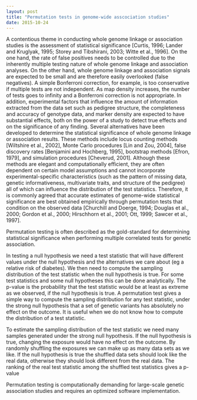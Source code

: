 ```yaml
---
layout: post
title: "Permutation tests in genome-wide asscociation studies"
date: 2015-10-24
---
```

A contentious theme in conducting whole genome
linkage or association studies is the assessment of statistical
significance [Curtis, 1996; Lander and Kruglyak, 1995;
Storey and Tibshirani, 2003; Witte et al., 1996]. On the one
hand, the rate of false positives needs to be controlled due
to the inherently multiple testing nature of whole genome
linkage and association analyses. On the other hand, whole
genome linkage and association signals are expected to be
small and are therefore easily overlooked (false negatives).
A simple Bonferroni correction, for example, is too
conservative if multiple tests are not independent. As
map density increases, the number of tests goes to infinity
and a Bonferroni correction is not appropriate. In addition,
experimental factors that influence the amount of information
extracted from the data set such as pedigree structure,
the completeness and accuracy of genotype data, and
marker density are expected to have substantial effects,
both on the power of a study to detect true effects and on
the significance of any finding. Several alternatives have
been developed to determine the statistical significance of
whole genome linkage or association results. These methods
include locus counting methods [Wiltshire et al., 2002],
Monte Carlo procedures [Lin and Zou, 2004], false
discovery rates [Benjamini and Hochberg, 1995], bootstrap
methods [Efron, 1979], and simulation procedures
[Cheverud, 2001]. Although these methods are elegant
and computationally efficient, they are often dependent on
certain model assumptions and cannot incorporate experimental-specific
characteristics (such as the pattern of
missing data, genetic informativeness, multivariate traits,
and structure of the pedigree) all of which can influence the
distribution of the test statistics. Therefore, it is commonly
agreed that accurate estimates of genome-wide statistical
significance are best obtained empirically through permutation
tests that condition on the observed data [Churchill and Doerge, 1994; Douglas et al., 2000; Gordon et al., 2000;
Hirschhorn et al., 2001; Ott, 1999; Sawcer et al., 1997].

Permutation testing is often described as the gold-standard for determining statistical significance when performing multiple correlated tests for genetic association. 

In testing a null hypothesis we need a test statistic that will have different values under the null hypothesis and the alternatives we care about (eg a relative risk of diabetes). We then need to compute the sampling distribution of the test statistic when the null hypothesis is true. For some test statistics and some null hypotheses this can be done analytically. The p-value is the probability that the test statistic would be at least as extreme as we observed, if the null hypothesis is true. A permutation test gives a simple way to compute the sampling distribution for any test statistic, under the strong null hypothesis that a set of genetic variants has absolutely no effect on the outcome. It is useful when we do not know how to compute the distribution of a test statistic.

To estimate the sampling distribution of the test statistic we need many samples generated under the strong null hypothesis. If the null hypothesis is true, changing the exposure would have no effect on the outcome. By randomly shuffling the exposures we can make up as many data sets as we like. If the null hypothesis is true the shuffled data sets should look like the real data, otherwise they should look different from the real data. The ranking of the real test statistic among the shuffled test statistics gives a p-value

Permutation testing is computationally demanding for
large-scale genetic association studies and requires an
optimized software implementation.
